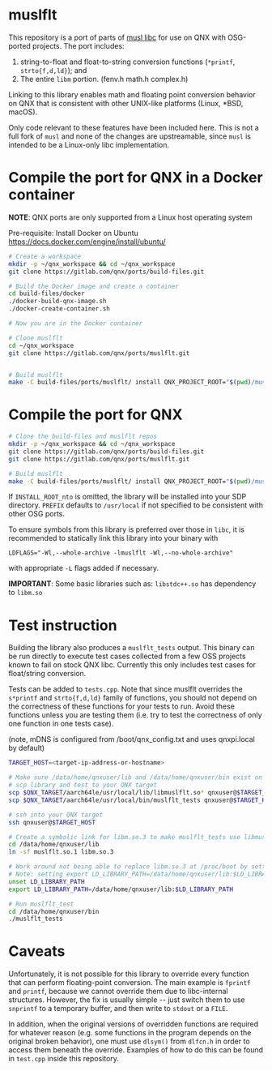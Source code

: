 muslflt
===

This repository is a port of parts of [musl libc](http://musl.libc.org/) for use on QNX with OSG-ported projects. The port includes:

1. string-to-float and float-to-string conversion functions (`*printf`, `strto{f,d,ld}`); and
2. The entire `libm` portion. (fenv.h math.h complex.h)

Linking to this library enables math and floating point conversion behavior on QNX that is consistent with other UNIX-like platforms (Linux, \*BSD, macOS).

Only code relevant to these features have been included here. This is not a full fork of `musl` and none of the changes are upstreamable, since `musl` is intended to be a Linux-only libc implementation.

# Compile the port for QNX in a Docker container

**NOTE**: QNX ports are only supported from a Linux host operating system

Pre-requisite: Install Docker on Ubuntu https://docs.docker.com/engine/install/ubuntu/
```bash
# Create a workspace
mkdir -p ~/qnx_workspace && cd ~/qnx_workspace
git clone https://gitlab.com/qnx/ports/build-files.git

# Build the Docker image and create a container
cd build-files/docker
./docker-build-qnx-image.sh
./docker-create-container.sh

# Now you are in the Docker container

# Clone muslflt
cd ~/qnx_workspace
git clone https://gitlab.com/qnx/ports/muslflt.git


# Build muslflt
make -C build-files/ports/muslflt/ install QNX_PROJECT_ROOT="$(pwd)/muslflt" -j$(nproc)
```

# Compile the port for QNX
```bash
# Clone the build-files and muslflt repos
mkdir -p ~/qnx_workspace && cd ~/qnx_workspace
git clone https://gitlab.com/qnx/ports/build-files.git
git clone https://gitlab.com/qnx/ports/muslflt.git

# Build muslflt
make -C build-files/ports/muslflt/ install QNX_PROJECT_ROOT="$(pwd)/muslflt" -j$(nproc)
```

If `INSTALL_ROOT_nto` is omitted, the library will be installed into your SDP directory. `PREFIX` defaults to `/usr/local` if not specified to be consistent with other OSG ports.

To ensure symbols from this library is preferred over those in `libc`, it is recommended to statically link this library into your binary with

```
LDFLAGS="-Wl,--whole-archive -lmuslflt -Wl,--no-whole-archive"
```

with appropriate `-L` flags added if necessary.

**IMPORTANT**: Some basic libraries such as: `libstdc++.so` has dependency to `libm.so`

# Test instruction

Building the library also produces a `muslflt_tests` output. This binary can be run directly to execute test cases collected from a few OSS projects known to fail on stock QNX libc. Currently this only includes test cases for float/string conversion.

Tests can be added to `tests.cpp`. Note that since muslflt overrides the `s*printf` and `strto{f,d,ld}` family of functions, you should not depend on the correctness of these functions for your tests to run. Avoid these functions unless you are testing them (i.e. try to test the correctness of only one function in one tests case).

(note, mDNS is configured from /boot/qnx_config.txt and uses qnxpi.local by
default)
```bash
TARGET_HOST=<target-ip-address-or-hostname>

# Make sure /data/home/qnxuser/lib and /data/home/qnxuser/bin exist on the QNX target
# scp library and test to your QNX target
scp $QNX_TARGET/aarch64le/usr/local/lib/libmuslflt.so* qnxuser@$TARGET_HOST:/data/home/qnxuser/lib
scp $QNX_TARGET/aarch64le/usr/local/bin/muslflt_tests qnxuser@$TARGET_HOST:/data/home/qnxuser/bin

# ssh into your QNX target
ssh qnxuser@$TARGET_HOST

# Create a symbolic link for libm.so.3 to make muslflt_tests use libmuslflt.so
cd /data/home/qnxuser/lib
ln -sf muslflt.so.1 libm.so.3

# Work around not being able to replace libm.so.3 at /proc/boot by setting LD_LIBRARY_PATH to point at /data/home/qnxuser/lib
# Note: setting export LD_LIBRARY_PATH=/data/home/qnxuser/lib:$LD_LIBRARY_PATH to search for libm.so.3 first in /data/home/qnxuser/lib does not work.
unset LD_LIBRARY_PATH
export LD_LIBRARY_PATH=/data/home/qnxuser/lib:$LD_LIBRARY_PATH

# Run muslflt_test
cd /data/home/qnxuser/bin
./muslflt_tests
```

Caveats
===

Unfortunately, it is not possible for this library to override every function that can perform floating-point conversion. The main example is `fprintf` and `printf`, because we cannot override them due to libc-internal structures. However, the fix is usually simple -- just switch them to use `snprintf` to a temporary buffer, and then write to `stdout` or a `FILE`.

In addition, when the original versions of overridden functions are required for whatever reason (e.g. some functions in the program depends on the original broken behavior), one must use `dlsym()` from `dlfcn.h` in order to access them beneath the override. Examples of how to do this can be found in `test.cpp` inside this repository.
